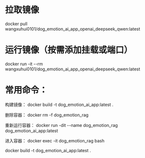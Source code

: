 # 拉取镜像
docker pull wangxuhui0101/dog_emotion_ai_app_openai_deepseek_qwen:latest

# 运行镜像（按需添加挂载或端口）
docker run -it --rm wangxuhui0101/dog_emotion_ai_app_openai_deepseek_qwen:latest


# 常用命令：
构建镜像：
docker build -t dog_emotion_ai_app:latest .

删除容器：
docker rm -f dog_emotion_rag

重新运行容器：
docker run -dit --name dog_emotion_rag dog_emotion_ai_app:latest

进入容器：
docker exec -it dog_emotion_rag bash

 docker build -t dog_emotion_ai_app:latest .